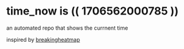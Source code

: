 # time_now is (( 1706562000785 ))

an automated repo that shows the currnent time

inspired by [breakingheatmap](https://github.com/breakingheatmap/breakingheatmap)